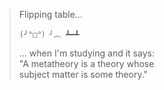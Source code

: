 > Flipping table...
>  
>     (╯°□°）╯︵ ┻━┻  
>   
> ... when I'm studying and it says:  
> "A metatheory is a theory whose  
> subject matter is some theory."  

